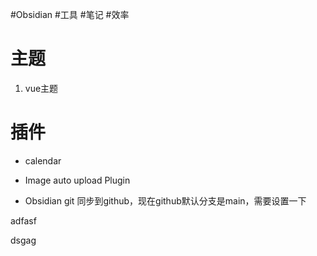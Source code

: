 #Obsidian #工具 #笔记 #效率

# 主题
1. vue主题


# 插件
* calendar

* Image auto upload Plugin

* Obsidian git
  同步到github，现在github默认分支是main，需要设置一下

adfasf


dsgag